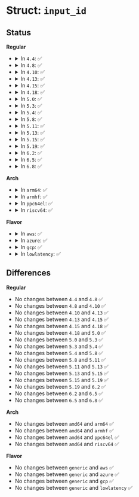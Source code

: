 # Struct: <code>input_id</code>

## Status
<b>Regular</b>
<ul>
<li>
<details>
<summary>In <code>4.4</code>: ✅</summary>

```c
struct input_id {
    __u16 bustype;
    __u16 vendor;
    __u16 product;
    __u16 version;
};
```
</details>
</li>
<li>
<details>
<summary>In <code>4.8</code>: ✅</summary>

```c
struct input_id {
    __u16 bustype;
    __u16 vendor;
    __u16 product;
    __u16 version;
};
```
</details>
</li>
<li>
<details>
<summary>In <code>4.10</code>: ✅</summary>

```c
struct input_id {
    __u16 bustype;
    __u16 vendor;
    __u16 product;
    __u16 version;
};
```
</details>
</li>
<li>
<details>
<summary>In <code>4.13</code>: ✅</summary>

```c
struct input_id {
    __u16 bustype;
    __u16 vendor;
    __u16 product;
    __u16 version;
};
```
</details>
</li>
<li>
<details>
<summary>In <code>4.15</code>: ✅</summary>

```c
struct input_id {
    __u16 bustype;
    __u16 vendor;
    __u16 product;
    __u16 version;
};
```
</details>
</li>
<li>
<details>
<summary>In <code>4.18</code>: ✅</summary>

```c
struct input_id {
    __u16 bustype;
    __u16 vendor;
    __u16 product;
    __u16 version;
};
```
</details>
</li>
<li>
<details>
<summary>In <code>5.0</code>: ✅</summary>

```c
struct input_id {
    __u16 bustype;
    __u16 vendor;
    __u16 product;
    __u16 version;
};
```
</details>
</li>
<li>
<details>
<summary>In <code>5.3</code>: ✅</summary>

```c
struct input_id {
    __u16 bustype;
    __u16 vendor;
    __u16 product;
    __u16 version;
};
```
</details>
</li>
<li>
<details>
<summary>In <code>5.4</code>: ✅</summary>

```c
struct input_id {
    __u16 bustype;
    __u16 vendor;
    __u16 product;
    __u16 version;
};
```
</details>
</li>
<li>
<details>
<summary>In <code>5.8</code>: ✅</summary>

```c
struct input_id {
    __u16 bustype;
    __u16 vendor;
    __u16 product;
    __u16 version;
};
```
</details>
</li>
<li>
<details>
<summary>In <code>5.11</code>: ✅</summary>

```c
struct input_id {
    __u16 bustype;
    __u16 vendor;
    __u16 product;
    __u16 version;
};
```
</details>
</li>
<li>
<details>
<summary>In <code>5.13</code>: ✅</summary>

```c
struct input_id {
    __u16 bustype;
    __u16 vendor;
    __u16 product;
    __u16 version;
};
```
</details>
</li>
<li>
<details>
<summary>In <code>5.15</code>: ✅</summary>

```c
struct input_id {
    __u16 bustype;
    __u16 vendor;
    __u16 product;
    __u16 version;
};
```
</details>
</li>
<li>
<details>
<summary>In <code>5.19</code>: ✅</summary>

```c
struct input_id {
    __u16 bustype;
    __u16 vendor;
    __u16 product;
    __u16 version;
};
```
</details>
</li>
<li>
<details>
<summary>In <code>6.2</code>: ✅</summary>

```c
struct input_id {
    __u16 bustype;
    __u16 vendor;
    __u16 product;
    __u16 version;
};
```
</details>
</li>
<li>
<details>
<summary>In <code>6.5</code>: ✅</summary>

```c
struct input_id {
    __u16 bustype;
    __u16 vendor;
    __u16 product;
    __u16 version;
};
```
</details>
</li>
<li>
<details>
<summary>In <code>6.8</code>: ✅</summary>

```c
struct input_id {
    __u16 bustype;
    __u16 vendor;
    __u16 product;
    __u16 version;
};
```
</details>
</li>
</ul>
<b>Arch</b>
<ul>
<li>
<details>
<summary>In <code>arm64</code>: ✅</summary>

```c
struct input_id {
    __u16 bustype;
    __u16 vendor;
    __u16 product;
    __u16 version;
};
```
</details>
</li>
<li>
<details>
<summary>In <code>armhf</code>: ✅</summary>

```c
struct input_id {
    __u16 bustype;
    __u16 vendor;
    __u16 product;
    __u16 version;
};
```
</details>
</li>
<li>
<details>
<summary>In <code>ppc64el</code>: ✅</summary>

```c
struct input_id {
    __u16 bustype;
    __u16 vendor;
    __u16 product;
    __u16 version;
};
```
</details>
</li>
<li>
<details>
<summary>In <code>riscv64</code>: ✅</summary>

```c
struct input_id {
    __u16 bustype;
    __u16 vendor;
    __u16 product;
    __u16 version;
};
```
</details>
</li>
</ul>
<b>Flavor</b>
<ul>
<li>
<details>
<summary>In <code>aws</code>: ✅</summary>

```c
struct input_id {
    __u16 bustype;
    __u16 vendor;
    __u16 product;
    __u16 version;
};
```
</details>
</li>
<li>
<details>
<summary>In <code>azure</code>: ✅</summary>

```c
struct input_id {
    __u16 bustype;
    __u16 vendor;
    __u16 product;
    __u16 version;
};
```
</details>
</li>
<li>
<details>
<summary>In <code>gcp</code>: ✅</summary>

```c
struct input_id {
    __u16 bustype;
    __u16 vendor;
    __u16 product;
    __u16 version;
};
```
</details>
</li>
<li>
<details>
<summary>In <code>lowlatency</code>: ✅</summary>

```c
struct input_id {
    __u16 bustype;
    __u16 vendor;
    __u16 product;
    __u16 version;
};
```
</details>
</li>
</ul>

## Differences
<b>Regular</b>
<ul>
<li>
No changes between <code>4.4</code> and <code>4.8</code> ✅
</li>
<li>
No changes between <code>4.8</code> and <code>4.10</code> ✅
</li>
<li>
No changes between <code>4.10</code> and <code>4.13</code> ✅
</li>
<li>
No changes between <code>4.13</code> and <code>4.15</code> ✅
</li>
<li>
No changes between <code>4.15</code> and <code>4.18</code> ✅
</li>
<li>
No changes between <code>4.18</code> and <code>5.0</code> ✅
</li>
<li>
No changes between <code>5.0</code> and <code>5.3</code> ✅
</li>
<li>
No changes between <code>5.3</code> and <code>5.4</code> ✅
</li>
<li>
No changes between <code>5.4</code> and <code>5.8</code> ✅
</li>
<li>
No changes between <code>5.8</code> and <code>5.11</code> ✅
</li>
<li>
No changes between <code>5.11</code> and <code>5.13</code> ✅
</li>
<li>
No changes between <code>5.13</code> and <code>5.15</code> ✅
</li>
<li>
No changes between <code>5.15</code> and <code>5.19</code> ✅
</li>
<li>
No changes between <code>5.19</code> and <code>6.2</code> ✅
</li>
<li>
No changes between <code>6.2</code> and <code>6.5</code> ✅
</li>
<li>
No changes between <code>6.5</code> and <code>6.8</code> ✅
</li>
</ul>
<b>Arch</b>
<ul>
<li>
No changes between <code>amd64</code> and <code>arm64</code> ✅
</li>
<li>
No changes between <code>amd64</code> and <code>armhf</code> ✅
</li>
<li>
No changes between <code>amd64</code> and <code>ppc64el</code> ✅
</li>
<li>
No changes between <code>amd64</code> and <code>riscv64</code> ✅
</li>
</ul>
<b>Flavor</b>
<ul>
<li>
No changes between <code>generic</code> and <code>aws</code> ✅
</li>
<li>
No changes between <code>generic</code> and <code>azure</code> ✅
</li>
<li>
No changes between <code>generic</code> and <code>gcp</code> ✅
</li>
<li>
No changes between <code>generic</code> and <code>lowlatency</code> ✅
</li>
</ul>
